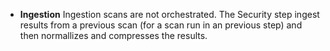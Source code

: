 * **Ingestion**  Ingestion scans are not orchestrated. The Security step ingest results from a previous scan (for a scan run in an previous step) and then normallizes and compresses the results. 